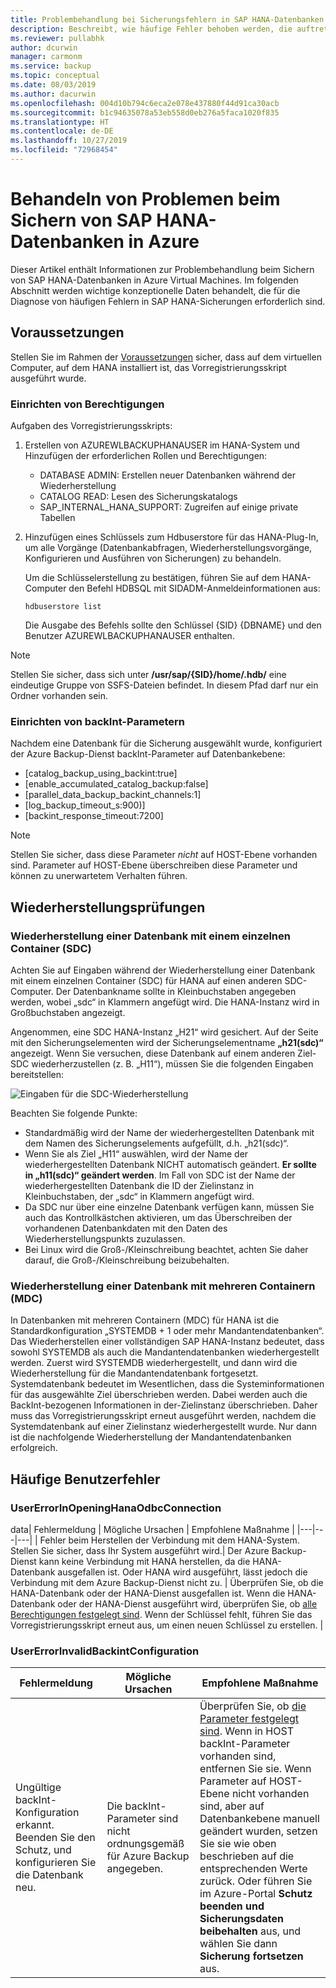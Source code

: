 ```yaml
---
title: Problembehandlung bei Sicherungsfehlern in SAP HANA-Datenbanken – Azure Backup
description: Beschreibt, wie häufige Fehler behoben werden, die auftreten können, wenn Sie SAP HANA-Datenbanken mithilfe von Azure Backup sichern.
ms.reviewer: pullabhk
author: dcurwin
manager: carmonm
ms.service: backup
ms.topic: conceptual
ms.date: 08/03/2019
ms.author: dacurwin
ms.openlocfilehash: 004d10b794c6eca2e078e437880f44d91ca30acb
ms.sourcegitcommit: b1c94635078a53eb558d0eb276a5faca1020f835
ms.translationtype: HT
ms.contentlocale: de-DE
ms.lasthandoff: 10/27/2019
ms.locfileid: "72968454"
---
```

# <a name="troubleshoot-backup-of-sap-hana-databases-on-azure"></a>Behandeln von Problemen beim Sichern von SAP HANA-Datenbanken in Azure

Dieser Artikel enthält Informationen zur Problembehandlung beim Sichern von SAP HANA-Datenbanken in Azure Virtual Machines. Im folgenden Abschnitt werden wichtige konzeptionelle Daten behandelt, die für die Diagnose von häufigen Fehlern in SAP HANA-Sicherungen erforderlich sind.

## <a name="prerequisites"></a>Voraussetzungen

Stellen Sie im Rahmen der [Voraussetzungen](backup-azure-sap-hana-database.md#prerequisites) sicher, dass auf dem virtuellen Computer, auf dem HANA installiert ist, das Vorregistrierungsskript ausgeführt wurde.

### <a name="setting-up-permissions"></a>Einrichten von Berechtigungen

Aufgaben des Vorregistrierungsskripts:

1. Erstellen von AZUREWLBACKUPHANAUSER im HANA-System und Hinzufügen der erforderlichen Rollen und Berechtigungen:
    - DATABASE ADMIN: Erstellen neuer Datenbanken während der Wiederherstellung
    - CATALOG READ: Lesen des Sicherungskatalogs
    - SAP_INTERNAL_HANA_SUPPORT: Zugreifen auf einige private Tabellen
2. Hinzufügen eines Schlüssels zum Hdbuserstore für das HANA-Plug-In, um alle Vorgänge (Datenbankabfragen, Wiederherstellungsvorgänge, Konfigurieren und Ausführen von Sicherungen) zu behandeln.

   Um die Schlüsselerstellung zu bestätigen, führen Sie auf dem HANA-Computer den Befehl HDBSQL mit SIDADM-Anmeldeinformationen aus:

    ``` hdbsql
    hdbuserstore list
    ```

    Die Ausgabe des Befehls sollte den Schlüssel {SID} {DBNAME} und den Benutzer AZUREWLBACKUPHANAUSER enthalten.

> [!NOTE]
> Stellen Sie sicher, dass sich unter **/usr/sap/{SID}/home/.hdb/** eine eindeutige Gruppe von SSFS-Dateien befindet. In diesem Pfad darf nur ein Ordner vorhanden sein.

### <a name="setting-up-backint-parameters"></a>Einrichten von backInt-Parametern

Nachdem eine Datenbank für die Sicherung ausgewählt wurde, konfiguriert der Azure Backup-Dienst backInt-Parameter auf Datenbankebene:

- [catalog_backup_using_backint:true]
- [enable_accumulated_catalog_backup:false]
- [parallel_data_backup_backint_channels:1]
- [log_backup_timeout_s:900)]
- [backint_response_timeout:7200]

> [!NOTE]
> Stellen Sie sicher, dass diese Parameter *nicht* auf HOST-Ebene vorhanden sind. Parameter auf HOST-Ebene überschreiben diese Parameter und können zu unerwartetem Verhalten führen.

## <a name="restore-checks"></a>Wiederherstellungsprüfungen

### <a name="single-container-database-sdc-restore"></a>Wiederherstellung einer Datenbank mit einem einzelnen Container (SDC)

Achten Sie auf Eingaben während der Wiederherstellung einer Datenbank mit einem einzelnen Container (SDC) für HANA auf einen anderen SDC-Computer. Der Datenbankname sollte in Kleinbuchstaben angegeben werden, wobei „sdc“ in Klammern angefügt wird. Die HANA-Instanz wird in Großbuchstaben angezeigt.

Angenommen, eine SDC HANA-Instanz „H21“ wird gesichert. Auf der Seite mit den Sicherungselementen wird der Sicherungselementname **„h21(sdc)“** angezeigt. Wenn Sie versuchen, diese Datenbank auf einem anderen Ziel-SDC wiederherzustellen (z. B. „H11“), müssen Sie die folgenden Eingaben bereitstellen:

![Eingaben für die SDC-Wiederherstellung](media/backup-azure-sap-hana-database/hana-sdc-restore.png)

Beachten Sie folgende Punkte:

- Standardmäßig wird der Name der wiederhergestellten Datenbank mit dem Namen des Sicherungselements aufgefüllt, d.h. „h21(sdc)“.
- Wenn Sie als Ziel „H11“ auswählen, wird der Name der wiederhergestellten Datenbank NICHT automatisch geändert. **Er sollte in „h11(sdc)“ geändert werden**. Im Fall von SDC ist der Name der wiederhergestellten Datenbank die ID der Zielinstanz in Kleinbuchstaben, der „sdc“ in Klammern angefügt wird.
- Da SDC nur über eine einzelne Datenbank verfügen kann, müssen Sie auch das Kontrollkästchen aktivieren, um das Überschreiben der vorhandenen Datenbankdaten mit den Daten des Wiederherstellungspunkts zuzulassen.
- Bei Linux wird die Groß-/Kleinschreibung beachtet, achten Sie daher darauf, die Groß-/Kleinschreibung beizubehalten.

### <a name="multiple-container-database-mdc-restore"></a>Wiederherstellung einer Datenbank mit mehreren Containern (MDC)

In Datenbanken mit mehreren Containern (MDC) für HANA ist die Standardkonfiguration „SYSTEMDB + 1 oder mehr Mandantendatenbanken“. Das Wiederherstellen einer vollständigen SAP HANA-Instanz bedeutet, dass sowohl SYSTEMDB als auch die Mandantendatenbanken wiederhergestellt werden. Zuerst wird SYSTEMDB wiederhergestellt, und dann wird die Wiederherstellung für die Mandantendatenbank fortgesetzt. Systemdatenbank bedeutet im Wesentlichen, dass die Systeminformationen für das ausgewählte Ziel überschrieben werden. Dabei werden auch die BackInt-bezogenen Informationen in der-Zielinstanz überschrieben. Daher muss das Vorregistrierungsskript erneut ausgeführt werden, nachdem die Systemdatenbank auf einer Zielinstanz wiederhergestellt wurde. Nur dann ist die nachfolgende Wiederherstellung der Mandantendatenbanken erfolgreich.

## <a name="common-user-errors"></a>Häufige Benutzerfehler

### <a name="usererrorinopeninghanaodbcconnection"></a>UserErrorInOpeningHanaOdbcConnection

data| Fehlermeldung | Mögliche Ursachen | Empfohlene Maßnahme |
|---|---|---|
| Fehler beim Herstellen der Verbindung mit dem HANA-System. Stellen Sie sicher, dass Ihr System ausgeführt wird.| Der Azure Backup-Dienst kann keine Verbindung mit HANA herstellen, da die HANA-Datenbank ausgefallen ist. Oder HANA wird ausgeführt, lässt jedoch die Verbindung mit dem Azure Backup-Dienst nicht zu. | Überprüfen Sie, ob die HANA-Datenbank oder der HANA-Dienst ausgefallen ist. Wenn die HANA-Datenbank oder der HANA-Dienst ausgeführt wird, überprüfen Sie, ob [alle Berechtigungen festgelegt sind](#setting-up-permissions). Wenn der Schlüssel fehlt, führen Sie das Vorregistrierungsskript erneut aus, um einen neuen Schlüssel zu erstellen. |

### <a name="usererrorinvalidbackintconfiguration"></a>UserErrorInvalidBackintConfiguration

| Fehlermeldung | Mögliche Ursachen | Empfohlene Maßnahme |
|---|---|---|
| Ungültige backInt-Konfiguration erkannt. Beenden Sie den Schutz, und konfigurieren Sie die Datenbank neu.| Die backInt-Parameter sind nicht ordnungsgemäß für Azure Backup angegeben. | Überprüfen Sie, ob [die Parameter festgelegt sind](#setting-up-backint-parameters). Wenn in HOST backInt-Parameter vorhanden sind, entfernen Sie sie. Wenn Parameter auf HOST-Ebene nicht vorhanden sind, aber auf Datenbankebene manuell geändert wurden, setzen Sie sie wie oben beschrieben auf die entsprechenden Werte zurück. Oder führen Sie im Azure-Portal **Schutz beenden und Sicherungsdaten beibehalten** aus, und wählen Sie dann **Sicherung fortsetzen** aus.|
